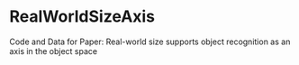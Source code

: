 # RealWorldSizeAxis
Code and Data for Paper: Real-world size supports object recognition as an axis in the object space
